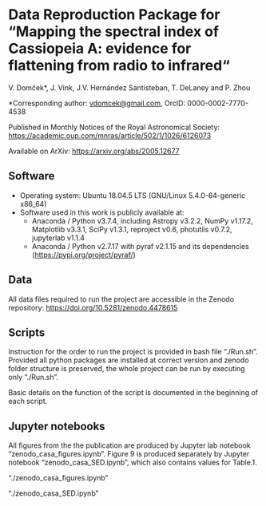 # Data Reproduction Package for “Mapping the spectral index of Cassiopeia A: evidence for flattening from radio to infrared“

V. Domček*, J. Vink, J.V. Hernández Santisteban, T. DeLaney and P. Zhou

*Corresponding author: vdomcek@gmail.com, OrcID: 0000-0002-7770-4538

Published in Monthly Notices of the Royal Astronomical Society: https://academic.oup.com/mnras/article/502/1/1026/6126073

Available on ArXiv: https://arxiv.org/abs/2005.12677

## Software

- Operating system: Ubuntu 18.04.5 LTS (GNU/Linux 5.4.0-64-generic x86_64)
- Software used in this work is publicly available at:
    - Anaconda / Python v3.7.4, including Astropy v3.2.2, NumPy v1.17.2, Matplotlib v3.3.1, SciPy v1.3.1, reproject v0.6, photutils v0.7.2, jupyterlab v1.1.4
    - Anaconda / Python v2.7.17 with pyraf v2.1.15 and its dependencies (https://pypi.org/project/pyraf/)

## Data

All data files required to run the project are accessible in the Zenodo repository: https://doi.org/10.5281/zenodo.4478615

## Scripts

Instruction for the order to run the project is provided in bash file “./Run.sh”. Provided all python packages are installed at correct version and zenodo folder structure is preserved, the whole project can be run by executing only “./Run.sh”.

Basic details on the function of the script is documented in the beginning of each script.

## Jupyter notebooks 

All figures from the the publication are produced by Jupyter lab notebook “zenodo_casa_figures.ipynb”. Figure 9 is produced separately by Jupyter notebook “zenodo_casa_SED.ipynb”, which also contains values for Table.1.

“./zenodo_casa_figures.ipynb”

“./zenodo_casa_SED.ipynb”
